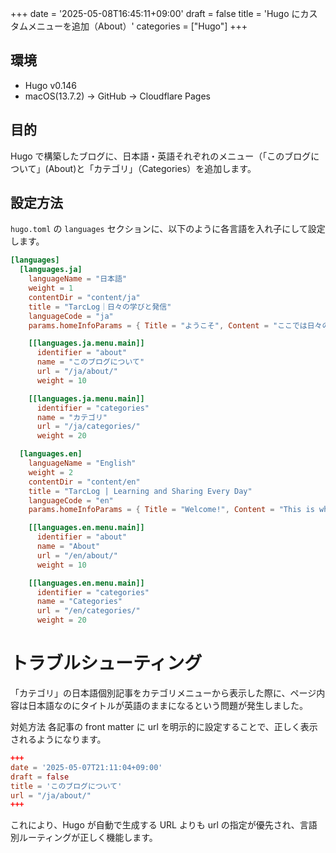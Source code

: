 +++
date = '2025-05-08T16:45:11+09:00'
draft = false
title = 'Hugo にカスタムメニューを追加（About）'
categories = ["Hugo"]
+++


## 環境

- Hugo v0.146
- macOS(13.7.2) → GitHub → Cloudflare Pages

## 目的

Hugo で構築したブログに、日本語・英語それぞれのメニュー（「このブログについて」(About)と「カテゴリ」（Categories）を追加します。

## 設定方法

`hugo.toml` の `languages` セクションに、以下のように各言語を入れ子にして設定します。

````toml
[languages]
  [languages.ja]
    languageName = "日本語"
    weight = 1
    contentDir = "content/ja"
    title = "TarcLog｜日々の学びと発信"
    languageCode = "ja"
    params.homeInfoParams = { Title = "ようこそ", Content = "ここでは日々の学びや試行錯誤を共有しています。" }

    [[languages.ja.menu.main]]
      identifier = "about"
      name = "このブログについて"
      url = "/ja/about/"
      weight = 10

    [[languages.ja.menu.main]]
      identifier = "categories"
      name = "カテゴリ"
      url = "/ja/categories/"
      weight = 20

  [languages.en]
    languageName = "English"
    weight = 2
    contentDir = "content/en"
    title = "TarcLog | Learning and Sharing Every Day"
    languageCode = "en"
    params.homeInfoParams = { Title = "Welcome!", Content = "This is where I share my daily learning and trial-and-error experiences." }

    [[languages.en.menu.main]]
      identifier = "about"
      name = "About"
      url = "/en/about/"
      weight = 10

    [[languages.en.menu.main]]
      identifier = "categories"
      name = "Categories"
      url = "/en/categories/"
      weight = 20


````


# トラブルシューティング
「カテゴリ」の日本語個別記事をカテゴリメニューから表示した際に、ページ内容は日本語なのにタイトルが英語のままになるという問題が発生しました。

対処方法
各記事の front matter に url を明示的に設定することで、正しく表示されるようになります。

````toml
+++
date = '2025-05-07T21:11:04+09:00'
draft = false
title = 'このブログについて'
url = "/ja/about/"
+++

````

これにより、Hugo が自動で生成する URL よりも url の指定が優先され、言語別ルーティングが正しく機能します。
